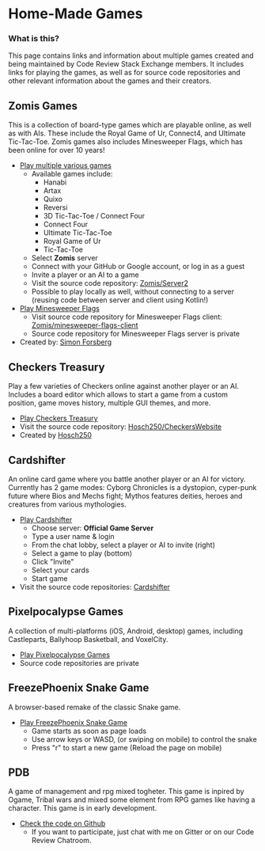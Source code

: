 # Home-Made Games

### What is this?

This page contains links and information about multiple games created and being maintained by Code Review Stack Exchange members. It includes links for playing the games, as well as for source code repositories and other relevant information about the games and their creators.

## Zomis Games

This is a collection of board-type games which are playable online, as well as with AIs. These include the Royal Game of Ur, Connect4, and Ultimate Tic-Tac-Toe. Zomis games also includes Minesweeper Flags, which has been online for over 10 years!

- [Play multiple various games](https://games.zomis.net/)
    - Available games include:
      - Hanabi
      - Artax
      - Quixo
      - Reversi
      - 3D Tic-Tac-Toe / Connect Four
      - Connect Four
      - Ultimate Tic-Tac-Toe
      - Royal Game of Ur
      - Tic-Tac-Toe
    - Select **Zomis** server
    - Connect with your GitHub or Google account, or log in as a guest
    - Invite a player or an AI to a game
    - Visit the source code repository: [Zomis/Server2](https://github.com/Zomis/Server2)
    - Possible to play locally as well, without connecting to a server (reusing code between server and client using Kotlin!)
- [Play Minesweeper Flags](https://play.minesweeperflags.net/)
    - Visit source code repository for Minesweeper Flags client: [Zomis/minesweeper-flags-client](https://github.com/Zomis/minesweeper-flags-client)
    - Source code repository for Minesweeper Flags server is private
- Created by: [Simon Forsberg](https://codereview.stackexchange.com/users/31562/)

## Checkers Treasury

Play a few varieties of Checkers online against another player or an AI. Includes a board editor which allows to start a game from a custom position, game moves history, multiple GUI themes, and more.

- [Play Checkers Treasury](http://checkerstreasury.azurewebsites.net/)
- Visit the source code repository: [Hosch250/CheckersWebsite](https://github.com/Hosch250/CheckersWebsite)
- Created by [Hosch250](https://codereview.stackexchange.com/users/34073/)

## Cardshifter

An online card game where you battle another player or an AI for victory. Currently has 2 game modes: Cyborg Chronicles is a dystopion, cyper-punk future where Bios and Mechs fight; Mythos features deities, heroes and creatures from various mythologies.

- [Play Cardshifter](http://cardshifter.zomis.net/)
    - Choose server: **Official Game Server**
    - Type a user name & login
    - From the chat lobby, select a player or AI to invite (right)
    - Select a game to play (bottom)
    - Click "Invite"
    - Select your cards
    - Start game
- Visit the source code repositories: [Cardshifter](https://github.com/Cardshifter)

## Pixelpocalypse Games

A collection of multi-platforms (iOS, Android, desktop) games, including Castleparts, Ballyhoop Basketball, and VoxelCity. 

- [Play Pixelpocalypse Games](http://www.pixelpocalypsegames.com/)
- Source code repositories are private

## FreezePhoenix Snake Game

A browser-based remake of the classic Snake game.

- [Play FreezePhoenix Snake Game](https://freezephoenix.github.io/FireSnake/)
    - Game starts as soon as page loads
    - Use arrow keys or WASD, (or swiping on mobile) to control the snake
    - Press "r" to start a new game (Reload the page on mobile)
    
## PDB 
A game of management and rpg mixed togheter. This game is inpired by Ogame, Tribal wars and mixed some element from RPG games like having a character. This game is in early development.

- [Check the code on Github](https://github.com/banane-io/PDB)
    - If you want to participate, just chat with me on Gitter or on our Code Review Chatroom.
